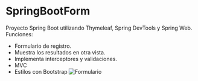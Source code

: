 # SpringBootForm
Proyecto Spring Boot utilizando
Thymeleaf, Spring DevTools y Spring Web.
Funciones:
- Formulario de registro.
- Muestra los resultados en otra vista.
- Implementa interceptores y validaciones.
- MVC
- Estilos con Bootstrap
![Formulario](https://user-images.githubusercontent.com/25979373/141300117-cad11aa8-02ac-4cf8-95b5-067203758b81.png)
